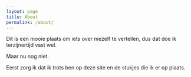 ```yaml
---
layout: page
title: About
permalink: /about/
---
```


Dit is een mooie plaats om iets over mezelf te vertellen, dus dat doe ik terzijnertijd vast wel. 

Maar nu nog niet.

Eerst zorg ik dat ik trots ben op deze site en de stukjes die ik er op plaats.

